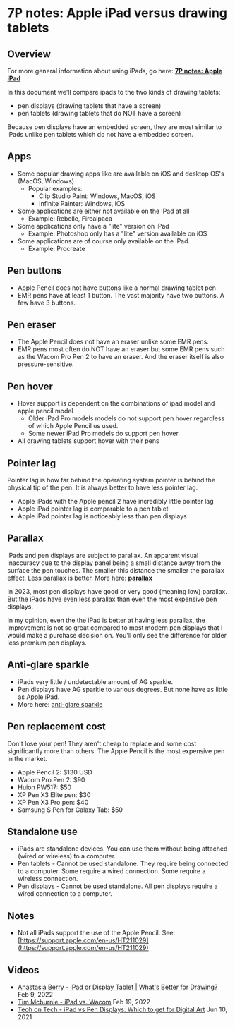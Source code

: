 # 7P notes: Apple iPad versus drawing tablets

## Overview

For more general information about using iPads, go here: [**7P notes: Apple iPad**](7p-notes-apple-ipad.md)&#x20;

In this document we'll compare ipads to the two kinds of drawing tablets:

* pen displays (drawing tablets that have a screen)
* pen tablets (drawing tablets that do NOT have a screen)

Because pen displays have an embedded screen, they are most similar to iPads unlike pen tablets which do not have a embedded screen.

## Apps

* Some popular drawing apps like are available on iOS and desktop OS's (MacOS, Windows)
  * Popular examples:&#x20;
    * Clip Studio Paint: Windows, MacOS, iOS&#x20;
    * Infinite Painter: Windows, iOS
* Some applications are either not available on the iPad at all
  * Example: Rebelle, Firealpaca
* Some applications only have a "lite" version on iPad
  * Example: Photoshop only has a "lite" version available on iOS
* Some applications are of course only available on the iPad.
  * Example: Procreate&#x20;

## Pen buttons

* Apple Pencil does not have buttons like a normal drawing tablet pen
* EMR pens have at least 1 button. The vast majority have two buttons. A few have 3 buttons.

## Pen eraser

* The Apple Pencil does not have an eraser unlike some EMR pens.
* EMR pens most often do NOT have an eraser but some EMR pens such as the Wacom Pro Pen 2 to have an eraser. And the eraser itself is also pressure-sensitive.&#x20;

## Pen hover

* Hover support is dependent on the combinations of ipad model and apple pencil model
  * Older iPad Pro models models do not support pen hover regardless of which Apple Pencil us used.
  * Some newer iPad Pro models do support pen hover
* All drawing tablets support hover with their pens

## Pointer lag

Pointer lag is how far behind the operating system pointer is behind the physical tip of the pen. It is always better to have less pointer lag.

* Apple iPads with the Apple pencil 2 have incredibly little pointer lag
* Apple iPad pointer lag is comparable to a pen tablet&#x20;
* Apple iPad pointer lag is noticeably less than pen displays

## **Parallax**&#x20;

iPads and pen displays are subject to parallax. An apparent visual inaccuracy due to the display panel being a small distance away from the surface the pen touches. The smaller this distance the smaller the parallax effect. Less parallax is better. More here: [**parallax**](../../guides/pen-displays/parallax.md)&#x20;

In 2023, most pen displays have good or very good (meaning low) parallax. But the iPads have even less parallax than even the most expensive pen displays.

In my opinion, even the the iPad is better at having less parallax, the improvement is not so great compared to most modern pen displays that I would make a purchase decision on. You'll only see the difference for older less premium pen displays.&#x20;

## **Anti-glare sparkle**

* iPads very little / undetectable amount of AG sparkle.
* Pen displays have AG sparkle to various degrees. But none have as little as Apple iPad.
* More here: [anti-glare sparkle](7p-notes-apple-ipad-versus-drawing-tablets.md#anti-glare-sparkle)

## Pen replacement cost

Don't lose your pen! They aren't cheap to replace and some cost significantly more than others. The Apple Pencil is the most expensive pen in the market.

* Apple Pencil 2: $130 USD
* Wacom Pro Pen 2: $90
* Huion PW517: $50
* XP Pen X3 Elite pen: $30
* XP Pen X3 Pro pen: $40
* Samsung S Pen for Galaxy Tab: $50&#x20;

## Standalone use&#x20;

* iPads are standalone devices. You can use them without being attached (wired or wireless) to a computer.
* Pen tablets - Cannot be used standalone. They require being connected to a computer. Some require a wired connection. Some require a wireless connection.
* Pen displays - Cannot be used standalone. All pen displays require a wired connection to a computer.

## Notes

* Not all iPads support the use of the Apple Pencil. See: [https://support.apple.com/en-us/HT211029](https://support.apple.com/en-us/HT211029)

## Videos

* [Anastasia Berry - iPad or Display Tablet | What's Better for Drawing?](https://youtu.be/VOyQbBBuRrc) Feb 9, 2022
* [Tim Mcburnie - iPad vs. Wacom](https://youtu.be/hBnEE367878) Feb 19, 2022
* [Teoh on Tech - iPad vs Pen Displays: Which to get for Digital Art](https://youtu.be/GJ6fVe3p-ec) Jun 10, 2021
